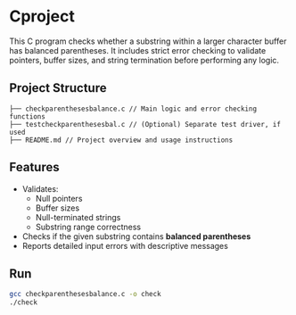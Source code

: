 # Cproject

This C program checks whether a substring within a larger character buffer has balanced parentheses. It includes strict error checking to validate pointers, buffer sizes, and string termination before performing any logic.

## Project Structure

```
├── checkparenthesesbalance.c // Main logic and error checking functions
├── testcheckparenthesesbal.c // (Optional) Separate test driver, if used
├── README.md // Project overview and usage instructions
```

## Features

- Validates:
  - Null pointers
  - Buffer sizes
  - Null-terminated strings
  - Substring range correctness
- Checks if the given substring contains **balanced parentheses**
- Reports detailed input errors with descriptive messages

## Run

```bash
gcc checkparenthesesbalance.c -o check
./check
```
